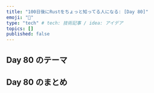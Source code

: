 ```yaml
---
title: "100日後にRustをちょっと知ってる人になる: [Day 80]"
emoji: "🦀"
type: "tech" # tech: 技術記事 / idea: アイデア
topics: []
published: false
---
```

## Day 80 のテーマ
## Day 80 のまとめ
